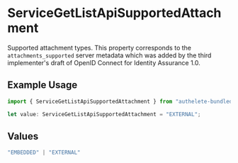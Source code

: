 # ServiceGetListApiSupportedAttachment

Supported attachment types. This property corresponds to the `attachments_supported`
 server metadata which was added by the third implementer's draft of OpenID Connect
 for Identity Assurance 1.0.


## Example Usage

```typescript
import { ServiceGetListApiSupportedAttachment } from "authelete-bundled/models/operations";

let value: ServiceGetListApiSupportedAttachment = "EXTERNAL";
```

## Values

```typescript
"EMBEDDED" | "EXTERNAL"
```